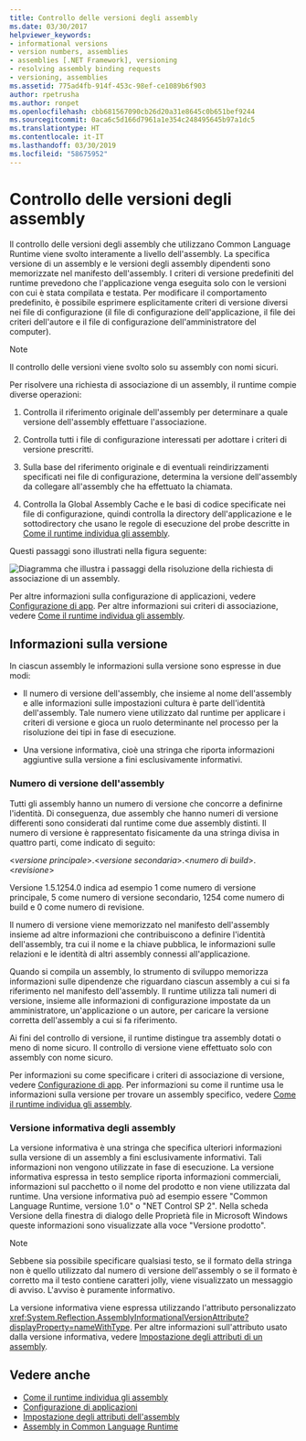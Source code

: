 ```yaml
---
title: Controllo delle versioni degli assembly
ms.date: 03/30/2017
helpviewer_keywords:
- informational versions
- version numbers, assemblies
- assemblies [.NET Framework], versioning
- resolving assembly binding requests
- versioning, assemblies
ms.assetid: 775ad4fb-914f-453c-98ef-ce1089b6f903
author: rpetrusha
ms.author: ronpet
ms.openlocfilehash: cbb681567090cb26d20a31e8645c0b651bef9244
ms.sourcegitcommit: 0aca6c5d166d7961a1e354c248495645b97a1dc5
ms.translationtype: HT
ms.contentlocale: it-IT
ms.lasthandoff: 03/30/2019
ms.locfileid: "58675952"
---
```

# <a name="assembly-versioning"></a>Controllo delle versioni degli assembly
Il controllo delle versioni degli assembly che utilizzano Common Language Runtime viene svolto interamente a livello dell'assembly. La specifica versione di un assembly e le versioni degli assembly dipendenti sono memorizzate nel manifesto dell'assembly. I criteri di versione predefiniti del runtime prevedono che l'applicazione venga eseguita solo con le versioni con cui è stata compilata e testata. Per modificare il comportamento predefinito, è possibile esprimere esplicitamente criteri di versione diversi nei file di configurazione (il file di configurazione dell'applicazione, il file dei criteri dell'autore e il file di configurazione dell'amministratore del computer).  
  
> [!NOTE]
>  Il controllo delle versioni viene svolto solo su assembly con nomi sicuri.  
  
 Per risolvere una richiesta di associazione di un assembly, il runtime compie diverse operazioni:  
  
1.  Controlla il riferimento originale dell'assembly per determinare a quale versione dell'assembly effettuare l'associazione.  
  
2.  Controlla tutti i file di configurazione interessati per adottare i criteri di versione prescritti.  
  
3.  Sulla base del riferimento originale e di eventuali reindirizzamenti specificati nei file di configurazione, determina la versione dell'assembly da collegare all'assembly che ha effettuato la chiamata.  
  
4.  Controlla la Global Assembly Cache e le basi di codice specificate nei file di configurazione, quindi controlla la directory dell'applicazione e le sottodirectory che usano le regole di esecuzione del probe descritte in [Come il runtime individua gli assembly](../../../docs/framework/deployment/how-the-runtime-locates-assemblies.md).  
  
 Questi passaggi sono illustrati nella figura seguente:  
  
 ![Diagramma che illustra i passaggi della risoluzione della richiesta di associazione di un assembly.](./media/assembly-versioning/resolve-assembly-binding-request.gif)
  
 Per altre informazioni sulla configurazione di applicazioni, vedere [Configurazione di app](../../../docs/framework/configure-apps/index.md). Per altre informazioni sui criteri di associazione, vedere [Come il runtime individua gli assembly](../../../docs/framework/deployment/how-the-runtime-locates-assemblies.md).  
  
## <a name="version-information"></a>Informazioni sulla versione  
 In ciascun assembly le informazioni sulla versione sono espresse in due modi:  
  
-   Il numero di versione dell'assembly, che insieme al nome dell'assembly e alle informazioni sulle impostazioni cultura è parte dell'identità dell'assembly. Tale numero viene utilizzato dal runtime per applicare i criteri di versione e gioca un ruolo determinante nel processo per la risoluzione dei tipi in fase di esecuzione.  
  
-   Una versione informativa, cioè una stringa che riporta informazioni aggiuntive sulla versione a fini esclusivamente informativi.  
  
### <a name="assembly-version-number"></a>Numero di versione dell'assembly  
 Tutti gli assembly hanno un numero di versione che concorre a definirne l'identità. Di conseguenza, due assembly che hanno numeri di versione differenti sono considerati dal runtime come due assembly distinti. Il numero di versione è rappresentato fisicamente da una stringa divisa in quattro parti, come indicato di seguito:  
  
 \<*versione principale*>.\<*versione secondaria*>.\<*numero di build*>.\<*revisione*>  
  
 Versione 1.5.1254.0 indica ad esempio 1 come numero di versione principale, 5 come numero di versione secondario, 1254 come numero di build e 0 come numero di revisione.  
  
 Il numero di versione viene memorizzato nel manifesto dell'assembly insieme ad altre informazioni che contribuiscono a definire l'identità dell'assembly, tra cui il nome e la chiave pubblica, le informazioni sulle relazioni e le identità di altri assembly connessi all'applicazione.  
  
 Quando si compila un assembly, lo strumento di sviluppo memorizza informazioni sulle dipendenze che riguardano ciascun assembly a cui si fa riferimento nel manifesto dell'assembly. Il runtime utilizza tali numeri di versione, insieme alle informazioni di configurazione impostate da un amministratore, un'applicazione o un autore, per caricare la versione corretta dell'assembly a cui si fa riferimento.  
  
 Ai fini del controllo di versione, il runtime distingue tra assembly dotati o meno di nome sicuro. Il controllo di versione viene effettuato solo con assembly con nome sicuro.  
  
 Per informazioni su come specificare i criteri di associazione di versione, vedere [Configurazione di app](../../../docs/framework/configure-apps/index.md). Per informazioni su come il runtime usa le informazioni sulla versione per trovare un assembly specifico, vedere [Come il runtime individua gli assembly](../../../docs/framework/deployment/how-the-runtime-locates-assemblies.md).  
  
### <a name="assembly-informational-version"></a>Versione informativa degli assembly  
 La versione informativa è una stringa che specifica ulteriori informazioni sulla versione di un assembly a fini esclusivamente informativi. Tali informazioni non vengono utilizzate in fase di esecuzione. La versione informativa espressa in testo semplice riporta informazioni commerciali, informazioni sul pacchetto o il nome del prodotto e non viene utilizzata dal runtime. Una versione informativa può ad esempio essere "Common Language Runtime, versione 1.0" o "NET Control SP 2". Nella scheda Versione della finestra di dialogo delle Proprietà file in Microsoft Windows queste informazioni sono visualizzate alla voce "Versione prodotto".  
  
> [!NOTE]
>  Sebbene sia possibile specificare qualsiasi testo, se il formato della stringa non è quello utilizzato dal numero di versione dell'assembly o se il formato è corretto ma il testo contiene caratteri jolly, viene visualizzato un messaggio di avviso. L'avviso è puramente informativo.  
  
 La versione informativa viene espressa utilizzando l'attributo personalizzato <xref:System.Reflection.AssemblyInformationalVersionAttribute?displayProperty=nameWithType>. Per altre informazioni sull'attributo usato dalla versione informativa, vedere [Impostazione degli attributi di un assembly](../../../docs/framework/app-domains/set-assembly-attributes.md).  
  
## <a name="see-also"></a>Vedere anche
- [Come il runtime individua gli assembly](../../../docs/framework/deployment/how-the-runtime-locates-assemblies.md)
- [Configurazione di applicazioni](../../../docs/framework/configure-apps/index.md)
- [Impostazione degli attributi dell'assembly](../../../docs/framework/app-domains/set-assembly-attributes.md)
- [Assembly in Common Language Runtime](../../../docs/framework/app-domains/assemblies-in-the-common-language-runtime.md)
